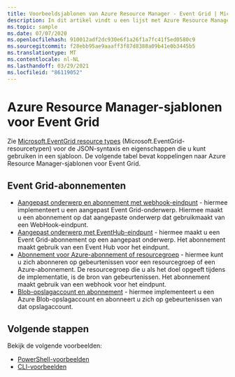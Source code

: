 ```yaml
---
title: Voorbeeldsjablonen van Azure Resource Manager - Event Grid | Microsoft Docs
description: In dit artikel vindt u een lijst met Azure Resource Manager-sjabloonvoorbeelden voor Azure Event Grid op GitHub.
ms.topic: sample
ms.date: 07/07/2020
ms.openlocfilehash: 910012adf2dc930e6f1a26f1a7fc41f5ed0580c9
ms.sourcegitcommit: f28ebb95ae9aaaff3f87d8388a09b41e0b3445b5
ms.translationtype: MT
ms.contentlocale: nl-NL
ms.lasthandoff: 03/29/2021
ms.locfileid: "86119052"
---
```

# <a name="azure-resource-manager-templates-for-event-grid"></a>Azure Resource Manager-sjablonen voor Event Grid

Zie [Microsoft.EventGrid resource types](/azure/templates/microsoft.eventgrid/allversions) (Microsoft.EventGrid-resourcetypen) voor de JSON-syntaxis en eigenschappen die u kunt gebruiken in een sjabloon. De volgende tabel bevat koppelingen naar Azure Resource Manager-sjablonen voor Event Grid.

## <a name="event-grid-subscriptions"></a>Event Grid-abonnementen
- [Aangepast onderwerp en abonnement met webhook-eindpunt](https://github.com/Azure/azure-quickstart-templates/tree/master/101-event-grid) - hiermee implementeert u een aangepast Event Grid-onderwerp. Hiermee maakt u een abonnement op dat aangepaste onderwerp dat gebruikmaakt van een WebHook-eindpunt. 
- [Aangepast onderwerp met EventHub-eindpunt](https://github.com/Azure/azure-quickstart-templates/tree/master/101-event-grid-event-hubs-handler) - hiermee maakt u een Event Grid-abonnement op een aangepast onderwerp. Het abonnement maakt gebruik van een Event Hub voor het eindpunt. 
- [Abonnement voor Azure-abonnement of resourcegroep](https://github.com/Azure/azure-quickstart-templates/tree/master/101-event-grid-resource-events-to-webhook) - hiermee kunt u zich abonneren op gebeurtenissen voor een resourcegroep of een Azure-abonnement. De resourcegroep die u als het doel opgeeft tijdens de implementatie, is de bron van gebeurtenissen. Het abonnement maakt gebruik van een webhook voor het eindpunt. 
- [Blob-opslagaccount en abonnement](https://github.com/Azure/azure-quickstart-templates/tree/master/101-event-grid-subscription-and-storage) - hiermee implementeert u een Azure Blob-opslagaccount en abonneert u zich op gebeurtenissen van dat opslagaccount. 

## <a name="next-steps"></a>Volgende stappen
Bekijk de volgende voorbeelden:

- [PowerShell-voorbeelden](powershell-samples.md)
- [CLI-voorbeelden](cli-samples.md)
